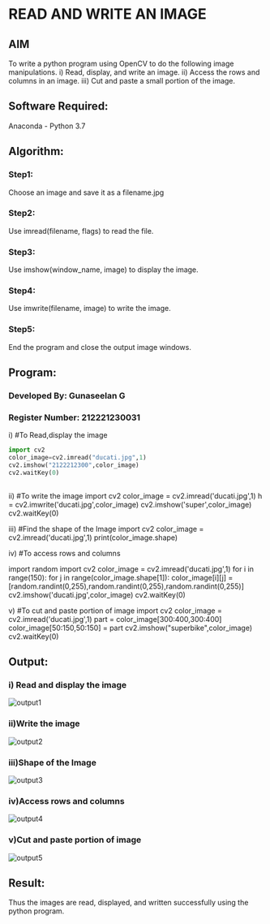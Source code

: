 # READ AND WRITE AN IMAGE
## AIM
To write a python program using OpenCV to do the following image manipulations.
i) Read, display, and write an image.
ii) Access the rows and columns in an image.
iii) Cut and paste a small portion of the image.

## Software Required:
Anaconda - Python 3.7
## Algorithm:
### Step1:
Choose an image and save it as a filename.jpg
### Step2:
Use imread(filename, flags) to read the file.
### Step3:
Use imshow(window_name, image) to display the image.
### Step4:
Use imwrite(filename, image) to write the image.
### Step5:
End the program and close the output image windows.
## Program:
### Developed By: Gunaseelan G
### Register Number: 212221230031
i) #To Read,display the image
```python
import cv2
color_image=cv2.imread("ducati.jpg",1)
cv2.imshow("2122212300",color_image)
cv2.waitKey(0)
  
```
ii) #To write the image
import cv2
color_image = cv2.imread('ducati.jpg',1)
h = cv2.imwrite('ducati.jpg',color_image)
cv2.imshow('super',color_image)
cv2.waitKey(0) 


iii) #Find the shape of the Image
import cv2
color_image = cv2.imread('ducati.jpg',1)
print(color_image.shape)


iv) #To access rows and columns

import random
import cv2
color_image = cv2.imread('ducati.jpg',1)
for i in range(150):
    for j in range(color_image.shape[1]):
        color_image[i][j] = [random.randint(0,255),random.randint(0,255),random.randint(0,255)]
cv2.imshow('ducati.jpg',color_image)
cv2.waitKey(0)



v) #To cut and paste portion of image
import cv2
color_image = cv2.imread('ducati.jpg',1)
part = color_image[300:400,300:400]
color_image[50:150,50:150] = part
cv2.imshow("superbike",color_image)
cv2.waitKey(0)





## Output:

### i) Read and display the image
![output1](https://user-images.githubusercontent.com/93427255/225330883-8896a270-385b-4564-a673-971956be4c20.png)


### ii)Write the image

![output2](https://user-images.githubusercontent.com/93427255/225330954-bff42103-6c3f-4f31-a177-4962ef8831a9.png)


### iii)Shape of the Image

![output3](https://user-images.githubusercontent.com/93427255/225331025-d11e17e6-a87a-43f1-9885-fc64d781260d.png)


### iv)Access rows and columns
![output4](https://user-images.githubusercontent.com/93427255/225331059-3589cbad-8f53-404d-b76f-0dadd9ead1ab.png)


### v)Cut and paste portion of image
![output5](https://user-images.githubusercontent.com/93427255/225331092-6c05cca2-1ab2-49f2-a5ce-01a33d8499f7.png)


## Result:
Thus the images are read, displayed, and written successfully using the python program.


